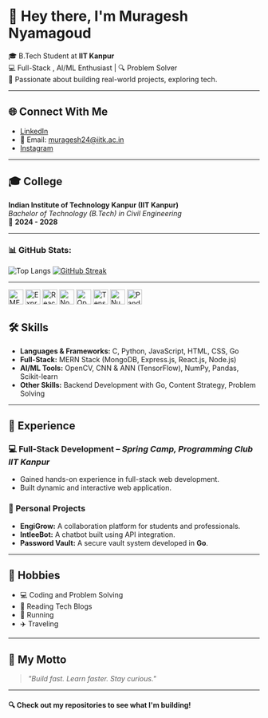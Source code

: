 # 👋 Hey there, I'm Muragesh Nyamagoud

🎓 B.Tech Student at **IIT Kanpur**  
💻 Full-Stack , AI/ML Enthusiast | 🔍 Problem Solver  
📍 Passionate about building real-world projects, exploring tech.

---

## 🌐 Connect With Me
- [LinkedIn](https://www.linkedin.com/in/muragesh-nyamagoud-459166249/)
- 📧 Email: [muragesh24@iitk.ac.in](mailto:muragesh24@iitk.ac.in)
- [Instagram](https://www.instagram.com/iam.muragesh/)

---

## 🎓 College

**Indian Institute of Technology Kanpur (IIT Kanpur)**  
_Bachelor of Technology (B.Tech) in Civil Engineering_  
📅 **2024 - 2028**

---
### 📊 GitHub Stats:



![Top Langs](https://github-readme-stats.vercel.app/api/top-langs/?username=Muragesh-24&layout=compact&theme=tokyonight)
[![GitHub Streak](https://streak-stats.demolab.com?user=Muragesh-24&theme=tokyonight)](https://git.io/streak-stats)


---
<p>
  <img alt="MERN" width="30px" src="https://cdn.jsdelivr.net/gh/devicons/devicon/icons/mongodb/mongodb-original.svg" />
  <img alt="Express.js" width="30px" src="https://cdn.jsdelivr.net/gh/devicons/devicon/icons/express/express-original.svg" />
  <img alt="React.js" width="30px" src="https://cdn.jsdelivr.net/gh/devicons/devicon/icons/react/react-original.svg" />
  <img alt="Node.js" width="30px" src="https://cdn.jsdelivr.net/gh/devicons/devicon/icons/nodejs/nodejs-original.svg" />
  <img alt="OpenCV" width="30px" src="https://cdn.jsdelivr.net/gh/devicons/devicon/icons/opencv/opencv-original.svg" />
  <img alt="TensorFlow" width="30px" src="https://cdn.jsdelivr.net/gh/devicons/devicon/icons/tensorflow/tensorflow-original.svg" />
  <img alt="NumPy" width="30px" src="https://cdn.jsdelivr.net/gh/devicons/devicon/icons/numpy/numpy-original.svg" />
  <img alt="Pandas" width="30px" src="https://cdn.jsdelivr.net/gh/devicons/devicon/icons/pandas/pandas-original.svg" />


</p>

## 🛠️ Skills

- **Languages & Frameworks:** C, Python, JavaScript, HTML, CSS, Go  
- **Full-Stack:** MERN Stack (MongoDB, Express.js, React.js, Node.js)  
- **AI/ML Tools:** OpenCV, CNN & ANN (TensorFlow), NumPy, Pandas, Scikit-learn  
- **Other Skills:** Backend Development with Go, Content Strategy, Problem Solving

---

## 💼 Experience


### 💻 Full-Stack Development – *Spring Camp, Programming Club IIT Kanpur*
- Gained hands-on experience in full-stack web development.
- Built dynamic and interactive web application.

### 🧪 Personal Projects
- **EngiGrow:** A collaboration platform for students and professionals.
- **IntleeBot:** A chatbot built using API integration.
- **Password Vault:** A secure vault system developed in **Go**.

---

## 🎯 Hobbies

- 💻 Coding and Problem Solving  
- 📖 Reading Tech Blogs  
- 🏃 Running  
- ✈️ Traveling

---

## 📌 My Motto
> *"Build fast. Learn faster. Stay curious."*

---

#### 🔍 Check out my repositories to see what I'm building!
